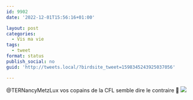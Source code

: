 ```yaml
---
id: 9902
date: '2022-12-01T15:56:16+01:00'

layout: post
categories:
  - Vis ma vie
tags:
  - tweet
format: status
publish_social: no
guid: 'http://tweets.local/?birdsite_tweet=1598345243925037056'

---
```


@TERNancyMetzLux vos copains de la CFL semble dire le contraire 🤔 ![](http://tweets.local/wp-content/uploads/twitter-archive/tweets_media/1598345243925037056-Fi52WURWIAMulH2.png)